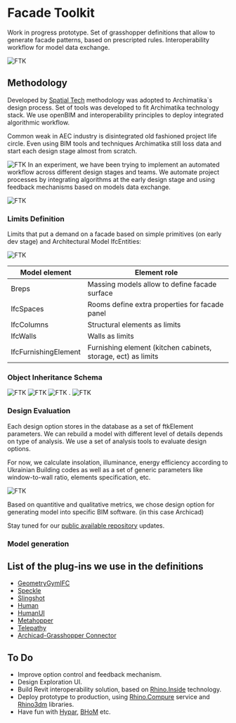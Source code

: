 # Facade Toolkit

Work in progress prototype. Set of grasshopper definitions that allow to generate facade patterns, based on prescripted rules. Interoperability workflow for model data exchange.

![FTK](img/generate.gif)

## Methodology

Developed by [Spatial Tech](https://github.com/sptch) methodology was adopted to Archimatika`s design process. Set of tools was developed to fit Archimatika technology stack. We use openBIM and interoperability principles to deploy integrated algorithmic workflow.

Common weak in AEC industry is disintegrated old fashioned project life circle. Even using BIM tools and techniques Archimatika still loss data and start each design stage almost from scratch.

![FTK](img/loss.png)
In an experiment, we have been trying to implement an automated workflow across different design stages and teams. We automate project processes by integrating algorithms at the early design stage and using feedback mechanisms based on models data exchange.

![FTK](img/ProjectLifecircle.gif)

<!---

#### FTK Toolkit features:

1. [Limits Definition](###Limits-Definition)
2. [Object Inheritance Schema](###Object-Inheritance-Schema)
3. [Design Evaluation](###Design-Evaluation)
4. [Model generation](###Model-generation)

--->

### Limits Definition

Limits that put a demand on a facade based on simple primitives (on early dev stage) and Architectural Model IfcEntities:

![FTK](img/20.gif)

| Model element         | Element role                   |
|-----------------------|--------------------------------|
| Breps                 | Massing models allow to define facade surface   |
| IfcSpaces             | Rooms  define extra properties for facade panel   |
| IfcColumns            | Structural elements as limits  |
| IfcWalls              | Walls as limits                |
| IfcFurnishingElement  | Furnishing element (kitchen cabinets, storage, ect) as limits |

### Object Inheritance Schema

![FTK](img/Inheritance_01.png)
![FTK](img/Inheritance_02.png)
![FTK](img/Inheritance_03.png)
  .
![FTK](img/Inheritance_04.png)

### Design Evaluation

Each design option stores in the database as a set of ftkElement parameters. We can rebuild a model with different level of details depends on type of analysis. We use a set of analysis tools to evaluate design options.

For now, we calculate insolation, illuminance, energy efficiency according to Ukrainian Building codes as well as a set of generic parameters like window-to-wall ratio, elements specification, etc.

![FTK](img/evaluation.png)

Based on quantitive and qualitative metrics, we chose design option for generating model into specific BIM software. (in this case Archicad)

Stay tuned for our [public available repository](../README.md) updates.

### Model generation

## List of the plug-ins we use in the definitions

- [GeometryGymIFC](https://geometrygym.wordpress.com/downloads-windows/)
- [Speckle](https://github.com/speckleworks/SpeckleRhino)
- [Slingshot](https://provingground.io/tools/slingshot/)
- [Human](https://www.food4rhino.com/app/human)
- [HumanUI](https://www.food4rhino.com/app/human-ui)
- [Metahopper](https://www.food4rhino.com/app/metahopper)
- [Telepathy](https://www.food4rhino.com/app/telepathy)
- [Archicad-Grasshopper Connector](https://www.graphisoft.com/downloads/addons/interoperability/rhino.html#live-connection-plugin)

## To Do

- Improve option control and feedback mechanism.
- Design Exploration UI.
- Build Revit interoperability solution, based on [Rhino.Inside](https://github.com/mcneel/rhino.inside/blob/master/Autodesk/Revit/README.md) technology.
- Deploy prototype to production, using [Rhino.Compure](https://github.com/mcneel/compute.rhino3d) service and [Rhino3dm](https://github.com/mcneel/rhino3dm) libraries.
- Have fun with [Hypar](https://hypar.io/), [BHoM](https://bhom.xyz/) etc.
